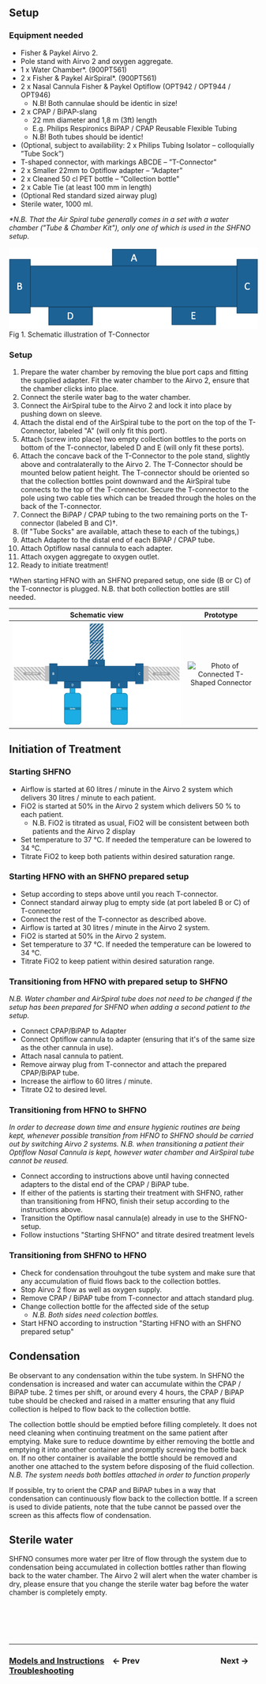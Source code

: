 ## Setup

### Equipment needed

- Fisher & Paykel Airvo 2.
- Pole stand with Airvo 2 and oxygen aggregate.
- 1 x Water Chamber\*. (900PT561)
- 2 x Fisher & Paykel AirSpiral\*. (900PT561)
- 2 x Nasal Cannula Fisher & Paykel Optiflow (OPT942 / OPT944 / OPT946)
  - N.B! Both cannulae should be identic in size!
- 2 x CPAP / BiPAP-slang
  - 22 mm diameter and 1,8 m (3ft) length
  - E.g. Philips Respironics BiPAP / CPAP Reusable Flexible Tubing
  - N.B! Both tubes should be identic!
- (Optional, subject to availability: 2 x Philips Tubing Isolator – colloquially ”Tube Sock”)
- T-shaped connector, with markings ABCDE – ”T-Connector"
- 2 x Smaller 22mm to Optiflow adapter – ”Adapter”
- 2 x Cleaned 50 cl PET bottle – ”Collection bottle"
- 2 x Cable Tie (at least 100 mm in length)
- (Optional Red standard sized airway plug)
- Sterile water, 1000 ml.

_\*N.B. That the Air Spiral tube generally comes in a set with a water chamber ("Tube & Chamber Kit"), only one of which is used in the SHFNO setup._

![Schematic T-Shaped Connector](../../Meta/Schematics%20and%20Renders/Tschema.png 'Schematic T-Shaped Connector')
Fig 1. Schematic illustration of T-Connector

### Setup

1. Prepare the water chamber by removing the blue port caps and fitting the supplied adapter. Fit the water chamber to the Airvo 2, ensure that the chamber clicks into place.
1. Connect the sterile water bag to the water chamber.
1. Connect the AirSpiral tube to the Airvo 2 and lock it into place by pushing down on sleeve.
1. Attach the distal end of the AirSpiral tube to the port on the top of the T-Connector, labeled "A" (will only fit this port).
1. Attach (screw into place) two empty collection bottles to the ports on bottom of the T-connector, labeled D and E (will only fit these ports).
1. Attach the concave back of the T-Connector to the pole stand, slightly above and contralaterally to the Airvo 2. The T-Connector should be mounted below patient height. The T-connector should be oriented so that the collection bottles point downward and the AirSpiral tube connects to the top of the T-connector. Secure the T-connector to the pole using two cable ties which can be treaded through the holes on the back of the T-connector.
1. Connect the BiPAP / CPAP tubing to the two remaining ports on the T-connector (labeled B and C)†.
1. (If "Tube Socks" are available, attach these to each of the tubings,)
1. Attach Adapter to the distal end of each BiPAP / CPAP tube.
1. Attach Optiflow nasal cannula to each adapter.
1. Attach oxygen aggregate to oxygen outlet.
1. Ready to initiate treatment!

†When starting HFNO with an SHFNO prepared setup, one side (B or C) of the T-connector is plugged. N.B. that both collection bottles are still needed.

|                                                                 Schematic view                                                                  |                                                        Prototype                                                        |
| :---------------------------------------------------------------------------------------------------------------------------------------------: | :---------------------------------------------------------------------------------------------------------------------: |
| ![Schematic Connected T-Shaped Connector](../../Meta/Schematics%20and%20Renders/Tschema_connected.png 'Schematic Connected T-Shaped Connector') | ![Photo of Connected T-Shaped Connector](../../Meta/Photos/T-alt-Connected.png 'Photo of Connected T-Shaped Connector') |

## Initiation of Treatment

### Starting SHFNO

- Airflow is started at 60 litres / minute in the Airvo 2 system which delivers 30 litres / minute to each patient.
- FiO2 is started at 50% in the Airvo 2 system which delivers 50 % to each patient.
  - N.B. FiO2 is titrated as usual, FiO2 will be consistent between both patients and the Airvo 2 display
- Set temperature to 37 °C. If needed the temperature can be lowered to 34 °C.
- Titrate FiO2 to keep both patients within desired saturation range.

### Starting HFNO with an SHFNO prepared setup

- Setup according to steps above until you reach T-connector.
- Connect standard airway plug to empty side (at port labeled B or C) of T-connector
- Connect the rest of the T-connector as described above.
- Airflow is tarted at 30 litres / minute in the Airvo 2 system.
- FiO2 is started at 50% in the Airvo 2 system.
- Set temperature to 37 °C. If needed the temperature can be lowered to 34 °C.
- Titrate FiO2 to keep patient within desired saturation range.

### Transitioning from HFNO with prepared setup to SHFNO

_N.B. Water chamber and AirSpiral tube does not need to be changed if the setup has been prepared for SHFNO when adding a second patient to the setup._

- Connect CPAP/BiPAP to Adapter
- Connect Optiflow cannula to adapter (ensuring that it's of the same size as the other cannula in use).
- Attach nasal cannula to patient.
- Remove airway plug from T-connector and attach the prepared CPAP/BiPAP tube.
- Increase the airflow to 60 litres / minute.
- Titrate O2 to desired level.

### Transitioning from HFNO to SHFNO

_In order to decrease down time and ensure hygienic routines are being kept, whenever possible transition from HFNO to SHFNO should be carried out by switching Airvo 2 systems. N.B. when transitioning a patient their Optiflow Nasal Cannula is kept, however water chamber and AirSpiral tube cannot be reused._

- Connect according to instructions above until having connected adapters to the distal end of the CPAP / BiPAP tube.
- If either of the patients is starting their treatment with SHFNO, rather than transitioning from HFNO, finish their setup according to the instructions above.
- Transition the Optiflow nasal cannula(e) already in use to the SHFNO-setup.
- Follow instuctions "Starting SHFNO" and titrate desired treatment levels

### Transitioning from SHFNO to HFNO

- Check for condensation throuhgout the tube system and make sure that any accumulation of fluid flows back to the collection bottles.
- Stop Airvo 2 flow as well as oxygen supply.
- Remove CPAP / BiPAP tube from T-connector and attach standard plug.
- Change collection bottle for the affected side of the setup
  - _N.B. Both sides need colection bottles._
- Start HFNO according to instruction "Starting HFNO with an SHFNO prepared setup"

## Condensation

Be observant to any condensation within the tube system. In SHFNO the condensation is increased and water can accumulate within the CPAP / BiPAP tube.
2 times per shift, or around every 4 hours, the CPAP / BiPAP tube should be checked and raised in a matter ensuring that any fluid collection is helped to flow back to the collection bottle.

The collection bottle should be emptied before filling completely. It does not need cleaning when continuing treatment on the same patient after emptying. Make sure to reduce downtime by either removing the bottle and emptying it into another container and promptly screwing the bottle back on. If no other container is available the bottle should be removed and another one attached to the system before disposing of the fluid collection. _N.B. The system needs both bottles attached in order to function properly_

If possible, try to orient the CPAP and BiPAP tubes in a way that condensation can continuously flow back to the collection bottle. If a screen is used to divide patients, note that the tube cannot be passed over the screen as this affects flow of condensation.

## Sterile water

SHFNO consumes more water per litre of flow through the system due to condensation being accumulated in collection bottles rather than flowing back to the water chamber. The Airvo 2 will alert when the water chamber is dry, please ensure that you change the sterile water bag before the water chamber is completely empty.

<br /><br /><br /><br />

---

### [**Models and Instructions**](03%20Models%20and%20Instructions.md)&emsp;← Prev&emsp;&emsp;&emsp;&emsp;&emsp;&emsp;&emsp;&emsp;&emsp;&emsp;Next →&emsp;[**Troubleshooting**](05%20Troubleshooting.md)
